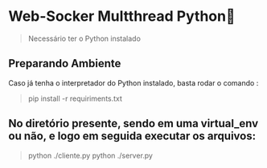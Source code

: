 # Web-Socker Multthread Python🐍
> Necessário ter o Python instalado

## Preparando Ambiente
Caso já tenha o interpretador do Python instalado, basta rodar o comando :

> pip install -r requiriments.txt

## No diretório presente, sendo em uma virtual_env ou não, e logo em seguida executar os arquivos:
> python ./cliente.py
> python ./server.py